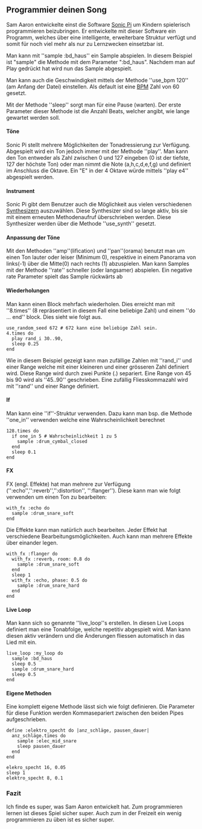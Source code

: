 ## Programmier deinen Song
Sam Aaron entwickelte einst die Software [Sonic Pi](http://sonic-pi.net/) um Kindern spielerisch programmieren beizubringen. Er entwickelte mit dieser Software ein Programm, welches über eine intelligente, erweiterbare Struktur verfügt und somit für noch viel mehr als nur zu Lernzwecken einsetzbar ist.


Man kann mit ''sample :bd_haus'' ein Sample abspielen. In diesem Beispiel ist "sample" die Methode mit dem Parameter ":bd_haus". Nachdem man auf Play gedrückt hat wird nun das Sample abgespielt.


Man kann auch die Geschwindigkeit mittels der Methode ''use_bpm 120'' (am Anfang der Datei) einstellen. Als default ist eine [BPM](https://de.wikipedia.org/wiki/Beats_per_minute) Zahl von 60 gesetzt.


Mit der Methode ''sleep'' sorgt man für eine Pause (warten). Der erste Parameter dieser Methode ist die Anzahl Beats, welcher angibt, wie lange gewartet werden soll.


#### Töne
Sonic Pi stellt mehrere Möglichkeiten der Tonadressierung zur Verfügung. Abgespielt wird ein Ton jedoch immer mit der Methode ''play''. Man kann den Ton entweder als Zahl zwischen 0 und 127 eingeben (0 ist der tiefste, 127 der höchste Ton) oder man nimmt die Note (a,h,c,d,e,f,g) und definiert im Anschluss die Oktave. Ein "E" in der 4 Oktave würde mittels ''play e4'' abgespielt werden.





#### Instrument
Sonic Pi gibt dem Benutzer auch die Möglichkeit aus vielen verschiedenen [Synthesizern](https://github.com/samaaron/sonic-pi/blob/master/etc/doc/cheatsheets/synths.md) auszuwählen. Diese Synthesizer sind so lange aktiv, bis sie mit einem erneuten Methodenaufruf überschrieben werden. Diese Synthesizer werden über die Methode ''use_synth'' gesetzt.





#### Anpassung der Töne
Mit den Methoden ''amp''(lification) und ''pan''(orama) benutzt man um einen Ton lauter oder leiser (Minimum 0), respektive in einem Panorama von links(-1) über die Mitte(0) nach rechts (1) abzuspielen. Man kann Samples mit der Methode ''rate'' schneller (oder langsamer) abspielen. Ein negative rate Parameter spielt das Sample rückwärts ab





#### Wiederholungen
Man kann einen Block mehrfach wiederholen. Dies erreicht man mit ''8.times'' (8 repräsentiert in diesem Fall eine beliebige Zahl) und einem ''do ... end'' block. Dies sieht wie folgt aus.
```
use_random_seed 672 # 672 kann eine beliebige Zahl sein.
4.times do
  play rand_i 30..90,
  sleep 0.25
end
```
Wie in diesem Beispiel gezeigt kann man zufällige Zahlen mit ''rand_i'' und einer Range welche mit einer kleineren und einer grösseren Zahl definiert wird. Diese Range wird durch zwei Punkte (.) separiert. Eine Range von 45 bis 90 wird als ''45..90'' geschrieben. Eine zufällig Fliesskommazahl wird mit ''rand'' und einer Range definiert.





#### If
Man kann eine ''if''-Struktur verwenden. Dazu kann man bsp. die Methode ''one_in'' verwenden welche eine Wahrscheinlichkeit berechnet


```
128.times do
  if one_in 5 # Wahrscheinlichkeit 1 zu 5
    sample :drum_cymbal_closed
  end
  sleep 0.1
end
```



#### FX
FX (engl. Effekte) hat man mehrere zur Verfügung ('':echo'','':reverb'','':distortion'', '':flanger''). Diese kann man wie folgt verwenden um einen Ton zu bearbeiten:
```
with_fx :echo do
  sample :drum_snare_soft
end
```
Die Effekte kann man natürlich auch bearbeiten. Jeder Effekt hat verschiedene Bearbeitungsmöglichkeiten. Auch kann man mehrere Effekte über einander legen.
```
with_fx :flanger do
  with_fx :reverb, room: 0.8 do
    sample :drum_snare_soft
  end
  sleep 1
  with_fx :echo, phase: 0.5 do
    sample :drum_snare_hard
  end
end
```
#### Live Loop
Man kann sich so genannte ''live_loop''s erstellen. In diesen Live Loops definiert man eine Tonabfolge, welche repetitiv abgespielt wird. Man kann diesen aktiv verändern und die Änderungen fliessen automatisch in das Lied mit ein.
```
live_loop :my_loop do
  sample :bd_haus
  sleep 0.5
  sample :drum_snare_hard
  sleep 0.5
end
```



#### Eigene Methoden
Eine komplett eigene Methode lässt sich wie folgt definieren. Die Parameter für diese Funktion werden Kommasepariert zwischen den beiden Pipes aufgeschrieben.
```
define :elektro_specht do |anz_schläge, pausen_dauer|
  anz_schläge.times do
    sample :elec_mid_snare
    sleep pausen_dauer
  end
end

elekro_specht 16, 0.05
sleep 1
elektro_specht 8, 0.1
```
### Fazit
Ich finde es super, was Sam Aaron entwickelt hat. Zum programmieren lernen ist dieses Spiel sicher super. Auch zum in der Freizeit ein wenig programmieren zu üben ist es sicher super. 